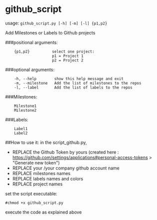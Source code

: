# github_script

usage: ```github_script.py [-h] [-m] [-l] {p1,p2}```

Add Milestones or Labels to Github projects

###positional arguments:
```
    {p1,p2}          select one project:
                     p1 = Project 1
                     p2 = Project 2
```

###optional arguments:
```
    -h, --help        show this help message and exit
    -m, --milestone   Add the list of milestones to the repos
    -l, --label       Add the list of labels to the repos
```

###Milestones:
```
    Milestone1
    Milestone2
```

###Labels:
```
    Label1
    Label2
```

##How to use it:
in the script_github.py, 
- REPLACE the Github Token by yours (created here : https://github.com/settings/applications#personal-access-tokens > "Generate new token")
- REPLACE your /your company github account name
- REPLACE milestones names
- REPLACE labels names and colors
- REPLACE project names

set the script executable: 

```#chmod +x github_script.py```

execute the code as explained above
